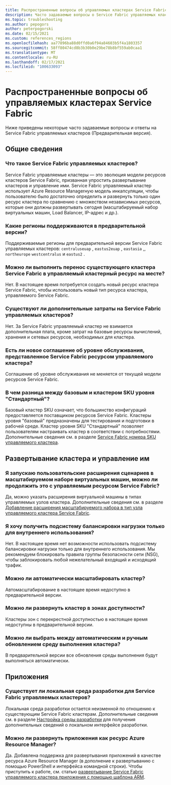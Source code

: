 ```yaml
---
title: Распространенные вопросы об управляемых кластерах Service Fabric
description: Часто задаваемые вопросы о Service Fabric управляемых кластерах, включая возможности, варианты использования и распространенные сценарии.
ms.topic: troubleshooting
ms.author: pepogors
author: peterpogorski
ms.date: 02/15/2021
ms.custom: references_regions
ms.openlocfilehash: aa77896ba88d0ffd0a6f94a84603b5f4a1803357
ms.sourcegitcommit: 58ff80474cd8b3b30b0e29be78b8bf559ab0caa1
ms.translationtype: MT
ms.contentlocale: ru-RU
ms.lasthandoff: 02/17/2021
ms.locfileid: "100633093"
---
```

# <a name="service-fabric-managed-clusters-frequently-asked-questions"></a>Распространенные вопросы об управляемых кластерах Service Fabric

Ниже приведены некоторые часто задаваемые вопросы и ответы на Service Fabric управляемых кластеров (Предварительная версия).

## <a name="general"></a>Общие сведения

### <a name="what-are-service-fabric-managed-clusters"></a>Что такое Service Fabric управляемых кластеров?

Service Fabric управляемые кластеры — это эволюция модели ресурсов кластеров Service Fabric, призванная упростить развертывание кластеров и управление ими. Service Fabric управляемый кластер использует Azure Resource Managerную модель инкапсуляции, чтобы пользователю было достаточно определить и развернуть только один ресурс кластера по сравнению с множеством независимых ресурсов, которые они должны развертывать сегодня (масштабируемый набор виртуальных машин, Load Balancer, IP-адрес и др.).

### <a name="what-regions-are-supported-in-the-preview"></a>Какие регионы поддерживаются в предварительной версии?

Поддерживаемые регионы для предварительной версии Service Fabric управляемых кластеров: `centraluseuap` , `eastus2euap` , `eastasia` ,, `northeurope` `westcentralus` и `eastus2` .

### <a name="can-i-do-an-in-place-migration-of-my-existing-service-fabric-cluster-to-a-managed-cluster-resource"></a>Можно ли выполнить перенос существующего кластера Service Fabric в управляемый кластерный ресурс на месте?

Нет. В настоящее время потребуется создать новый ресурс кластера Service Fabric, чтобы использовать новый тип ресурса кластера, управляемого Service Fabric.

### <a name="is-there-an-additional-cost-for-service-fabric-managed-clusters"></a>Существуют ли дополнительные затраты на Service Fabric управляемых кластеров?

Нет. За Service Fabric управляемый кластер не взимается дополнительная плата, кроме затрат на базовые ресурсы вычислений, хранения и сетевых ресурсов, необходимых для кластера.

### <a name="is-there-a-new-sla-introduced-by-the-service-fabric-managed-cluster-resource"></a>Есть ли новое соглашение об уровне обслуживания, представленное Service Fabric ресурсом управляемого кластера?

Соглашение об уровне обслуживания не меняется от текущей модели ресурсов Service Fabric.

### <a name="what-is-the-difference-between-a-basic-and-standard-sku-cluster"></a>В чем разница между базовым и кластером SKU уровня "Стандартный"?

Базовый кластер SKU означает, что большинство конфигураций предоставляется поставщиком ресурсов Service Fabric. Кластеры уровня "базовый" предназначены для тестирования и подготовки в рабочей среде. Кластер уровня SKU "Стандартный" позволяет пользователям настраивать кластер в соответствии с потребностями. Дополнительные сведения см. в разделе [Service Fabric номера SKU управляемого кластера](./overview-managed-cluster.md#service-fabric-managed-cluster-skus).

## <a name="cluster-deployment-and-management"></a>Развертывание кластера и управление им

### <a name="i-run-custom-script-extensions-on-my-virtual-machine-scale-set-can-i-continue-to-do-that-with-a-managed-service-fabric-resource"></a>Я запускаю пользовательские расширения сценариев в масштабируемом наборе виртуальных машин, можно ли продолжить это с управляемым ресурсом Service Fabric?

Да, можно указать расширения виртуальной машины в типах управляемых узлов кластера. Дополнительные сведения см. в разделе [Добавление расширения масштабируемого набора в тип узла управляемого кластера Service Fabric](how-to-managed-cluster-vmss-extension.md).

### <a name="i-want-to-have-an-internal-only-load-balancer-is-that-possible"></a>Я хочу получить подсистему балансировки нагрузки только для внутреннего использования?

Нет. В настоящее время нет возможности использовать подсистему балансировки нагрузки только для внутреннего использования. Мы рекомендуем блокировать правила группы безопасности сети (NSG), чтобы заблокировать любой нежелательный входящий и исходящий трафик.

### <a name="can-i-autoscale-my-cluster"></a>Можно ли автоматически масштабировать кластер?

Автомасштабирование в настоящее время недоступно в предварительной версии.

### <a name="can-i-deploy-my-cluster-across-availability-zones"></a>Можно ли развернуть кластер в зонах доступности?

Кластеры зон с перекрестной доступностью в настоящее время недоступны в предварительной версии.

### <a name="can-i-select-between-automatic-and-manual-upgrades-for-my-cluster-runtime"></a>Можно ли выбрать между автоматическим и ручным обновлением среду выполнения кластера?

В предварительной версии все обновления среды выполнения будут выполняться автоматически.

## <a name="applications"></a>Приложения

### <a name="is-there-a-local-development-experience-for-service-fabric-managed-clusters"></a>Существует ли локальная среда разработки для Service Fabric управляемых кластеров?

Локальная среда разработки остается неизменной по отношению к существующим Service Fabric кластерам. Дополнительные сведения см. в разделе [Настройка среды разработки](./service-fabric-get-started.md) для получения дополнительных сведений о локальном интерфейсе разработки.

### <a name="can-i-deploy-my-applications-as-an-azure-resource-manager-resource"></a>Можно ли развернуть приложения как ресурс Azure Resource Manager?

Да. Добавлена поддержка для развертывания приложений в качестве ресурса Azure Resource Manager (в дополнение к развертыванию с помощью PowerShell и интерфейса командной строки). Чтобы приступить к работе, см. статью [развертывание Service Fabric управляемого кластера приложения с помощью шаблона ARM](how-to-managed-cluster-app-deployment-template.md).
